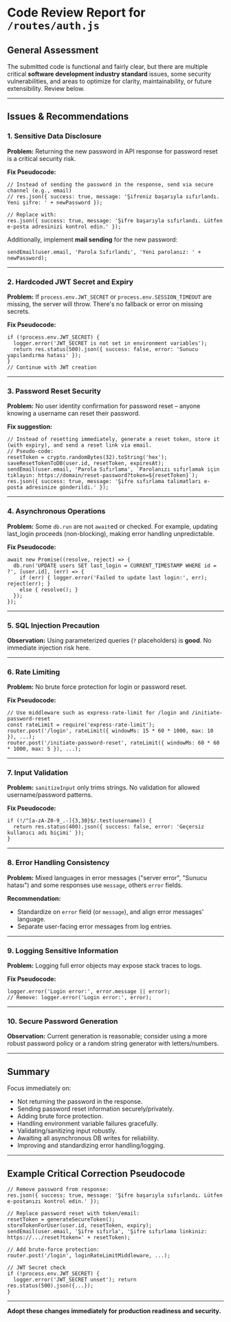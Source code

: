 # Code Review Report for `/routes/auth.js`

## General Assessment

The submitted code is functional and fairly clear, but there are multiple critical **software development industry standard** issues, some security vulnerabilities, and areas to optimize for clarity, maintainability, or future extensibility. Review below.

---

## Issues & Recommendations

### 1. **Sensitive Data Disclosure**
**Problem:** Returning the new password in API response for password reset is a critical security risk.

**Fix Pseudocode:**
```pseudo
// Instead of sending the password in the response, send via secure channel (e.g., email)
// res.json({ success: true, message: 'Şifreniz başarıyla sıfırlandı. Yeni şifre: ' + newPassword });

// Replace with:
res.json({ success: true, message: 'Şifre başarıyla sıfırlandı. Lütfen e-posta adresinizi kontrol edin.' });
```
Additionally, implement **mail sending** for the new password:

```pseudo
sendEmail(user.email, 'Parola Sıfırlandı', 'Yeni parolanız: ' + newPassword);
```

---

### 2. **Hardcoded JWT Secret and Expiry**
**Problem:** If `process.env.JWT_SECRET` or `process.env.SESSION_TIMEOUT` are missing, the server will throw. There's no fallback or error on missing secrets.

**Fix Pseudocode:**
```pseudo
if (!process.env.JWT_SECRET) {
  logger.error('JWT_SECRET is not set in environment variables');
  return res.status(500).json({ success: false, error: 'Sunucu yapılandırma hatası' });
}
// Continue with JWT creation
```

---

### 3. **Password Reset Security**
**Problem:** No user identity confirmation for password reset – anyone knowing a username can reset their password.

**Fix suggestion:**
```pseudo
// Instead of resetting immediately, generate a reset token, store it (with expiry), and send a reset link via email.
// Pseudo-code:
resetToken = crypto.randomBytes(32).toString('hex');
saveResetTokenToDB(user.id, resetToken, expiresAt);
sendEmail(user.email, 'Parola Sıfırlama', `Parolanızı sıfırlamak için tıklayın: https://domain/reset-password?token=${resetToken}`);
res.json({ success: true, message: 'Şifre sıfırlama talimatları e-posta adresinize gönderildi.' });
```

---

### 4. **Asynchronous Operations**
**Problem:** Some `db.run` are not `await`ed or checked. For example, updating last_login proceeds (non-blocking), making error handling unpredictable.

**Fix Pseudocode:**
```pseudo
await new Promise((resolve, reject) => {
  db.run('UPDATE users SET last_login = CURRENT_TIMESTAMP WHERE id = ?', [user.id], (err) => {
    if (err) { logger.error('Failed to update last login:', err); reject(err); }
    else { resolve(); }
  });
});
```

---

### 5. **SQL Injection Precaution**
**Observation:** Using parameterized queries (`?` placeholders) is **good**. No immediate injection risk here.

---

### 6. **Rate Limiting**
**Problem:** No brute force protection for login or password reset.

**Fix Pseudocode:**
```pseudo
// Use middleware such as express-rate-limit for /login and /initiate-password-reset
const rateLimit = require('express-rate-limit');
router.post('/login', rateLimit({ windowMs: 15 * 60 * 1000, max: 10 }), ...);
router.post('/initiate-password-reset', rateLimit({ windowMs: 60 * 60 * 1000, max: 5 }), ...);
```

---

### 7. **Input Validation**
**Problem:** `sanitizeInput` only trims strings. No validation for allowed username/password patterns.

**Fix Pseudocode:**
```pseudo
if (!/^[a-zA-Z0-9_.-]{3,30}$/.test(username)) {
  return res.status(400).json({ success: false, error: 'Geçersiz kullanıcı adı biçimi' });
}
```

---

### 8. **Error Handling Consistency**
**Problem:** Mixed languages in error messages ("server error", "Sunucu hatası") and some responses use `message`, others `error` fields.

**Recommendation:**
- Standardize on `error` field (or `message`), and align error messages' language.
- Separate user-facing error messages from log entries.

---

### 9. **Logging Sensitive Information**
**Problem:** Logging full error objects may expose stack traces to logs.

**Fix Pseudocode:**
```pseudo
logger.error('Login error:', error.message || error);
// Remove: logger.error('Login error:', error);
```

---

### 10. **Secure Password Generation**
**Observation:** Current generation is reasonable; consider using a more robust password policy or a random string generator with letters/numbers.

---

## Summary

Focus immediately on:

- Not returning the password in the response.
- Sending password reset information securely/privately.
- Adding brute force protection.
- Handling environment variable failures gracefully.
- Validating/sanitizing input robustly.
- Awaiting all asynchronous DB writes for reliability.
- Improving and standardizing error handling/logging.

---

## Example Critical Correction Pseudocode

```pseudo
// Remove password from response:
res.json({ success: true, message: 'Şifre başarıyla sıfırlandı. Lütfen e-postanızı kontrol edin.' });

// Replace password reset with token/email:
resetToken = generateSecureToken();
storeTokenForUser(user.id, resetToken, expiry);
sendEmail(user.email, 'Şifre sıfırla', 'Şifre sıfırlama linkiniz: https://.../reset?token=' + resetToken);

// Add brute-force protection:
router.post('/login', loginRateLimitMiddleware, ...);

// JWT Secret check
if (!process.env.JWT_SECRET) {
  logger.error('JWT_SECRET unset'); return res.status(500).json({...});
}
```

---

**Adopt these changes immediately for production readiness and security.**
